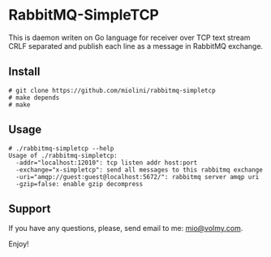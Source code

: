 # RabbitMQ-SimpleTCP

This is daemon writen on Go language for receiver over TCP text stream CRLF separated and 
publish each line as a message in RabbitMQ exchange.

## Install

```
# git clone https://github.com/miolini/rabbitmq-simpletcp
# make depends
# make
```

## Usage

```
# ./rabbitmq-simpletcp --help
Usage of ./rabbitmq-simpletcp:
  -addr="localhost:12010": tcp listen addr host:port
  -exchange="x-simpletcp": send all messages to this rabbitmq exchange
  -uri="amqp://guest:guest@localhost:5672/": rabbitmq server amqp uri
  -gzip=false: enable gzip decompress
```

## Support

If you have any questions, please, send email to me: mio@volmy.com.


Enjoy!